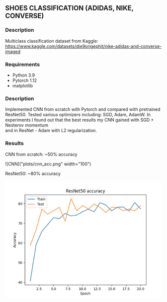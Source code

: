 ## SHOES CLASSIFICATION (ADIDAS, NIKE, CONVERSE)
### Description
Multiclass classification dataset from Kaggle:
https://www.kaggle.com/datasets/die9origephit/nike-adidas-and-converse-imaged

### Requirements
* Python 3.9
* Pytorch 1.12
* matplotlib

### Description
Implemented CNN from scratch with Pytorch and compared with pretrained ResNet50.
Tested various optimizers including: SGD, Adam, AdamW.
In experiments I found out that  the best results my CNN gained with SGD + Nesterov momentum <br />
and in ResNet - Adam with L2 regularization.

### Results
CNN from scratch: ~50% accuracy <br />

![CNN]("plots/cnn_acc.png" width="100")

ResNet50: ~80% accuracy <br />

![ResNet50](plots/ResNet50_acc.png)
